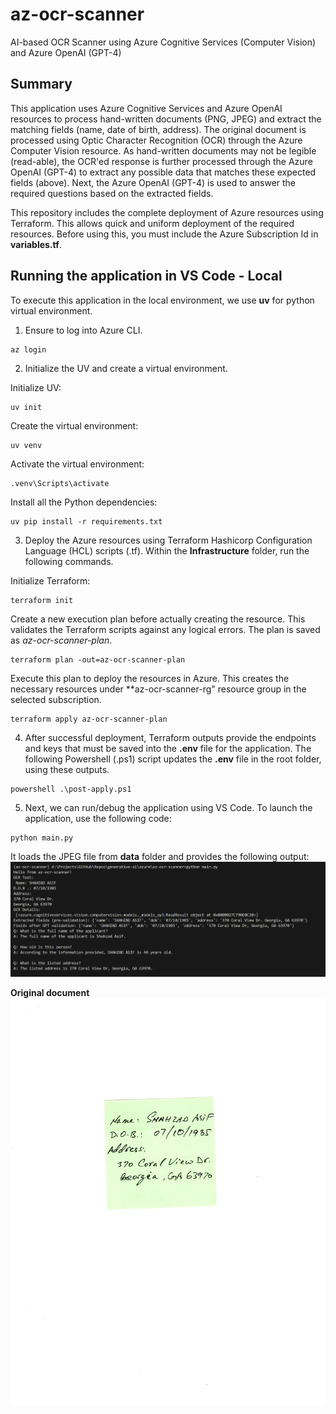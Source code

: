 # az-ocr-scanner
AI-based OCR Scanner using Azure Cognitive Services (Computer Vision) and Azure OpenAI (GPT-4)

## Summary
This application uses Azure Cognitive Services and Azure OpenAI resources to process hand-written documents (PNG, JPEG) and extract the matching fields (name, date of birth, address). The original document is processed using Optic Character Recognition (OCR) through the Azure Computer Vision resource. As hand-written documents may not be legible (read-able), the OCR'ed response is further processed through the Azure OpenAI (GPT-4) to extract any possible data that matches these expected fields (above).
Next, the Azure OpenAI (GPT-4) is used to answer the required questions based on the extracted fields.

This repository includes the complete deployment of Azure resources using Terraform.  This allows quick and uniform deployment of the required resources. Before using this, you must include the Azure Subscription Id in **variables.tf**.

## Running the application in VS Code - Local
To execute this application in the local environment, we use **uv** for python virtual environment.

1. Ensure to log into Azure CLI.
```code
az login
```

2. Initialize the UV and create a virtual environment.

Initialize UV:
```code
uv init
```
Create the virtual environment:
```code
uv venv
```
Activate the virtual environment:
```code
.venv\Scripts\activate
```
Install all the Python dependencies:
```code
uv pip install -r requirements.txt
```

3. Deploy the Azure resources using Terraform Hashicorp Configuration Language (HCL) scripts (.tf). Within the **Infrastructure** folder, run the following commands.

Initialize Terraform:
```code
terraform init
```
Create a new execution plan before actually creating the resource. This validates the Terraform scripts against any logical errors.  The plan is saved as *az-ocr-scanner-plan*.
```code
terraform plan -out=az-ocr-scanner-plan
```
Execute this plan to deploy the resources in Azure.  This creates the necessary resources under **az-ocr-scanner-rg" resource group in the selected subscription.
```code
terraform apply az-ocr-scanner-plan
```

4. After successful deployment, Terraform outputs provide the endpoints and keys that must be saved into the **.env** file for the application.  The following Powershell (.ps1) script updates the **.env** file in the root folder, using these outputs.
```code
powershell .\post-apply.ps1
```

5. Next, we can run/debug the application using VS Code.  To launch the application, use the following code:
```code
python main.py
```
It loads the JPEG file from **data** folder and provides the following output:
![alt text](image.png)

**Original document**
![original document](data/sample_handwritten_form_01.jpg)
